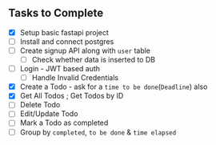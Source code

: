 ## Tasks to Complete

-[x] Setup basic fastapi project
-[ ] Install and connect postgres
-[ ] Create ⁠signup API along with `user` table
    -[ ] Check whether data is inserted to DB
-[ ] Login - JWT based auth
    -[ ] Handle Invalid Credentials
-[x] ⁠Create a Todo - ask for a `time to be done`(`Deadline`) also
-[x] Get All Todos ; Get Todos by ID 
-[ ] ⁠Delete Todo
-[ ] ⁠Edit/Update Todo
-[ ] ⁠Mark a Todo as completed
-[ ] Group by `completed`, `to be done` & `time elapsed`
